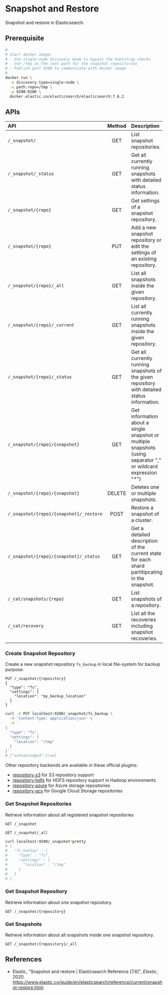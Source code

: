 # Snapshot and Restore

Snapshot and restore in Elasticsearch.

## Prerequisite

```sh
#
# Start docker image:
# - Use single-node discovery mode to bypass the bootstrap checks
# - Use /tmp as the root path for the snapshot repositories
# - Publish port 9200 to communicate with docker image
#
docker run \
  -e discovery.type=single-node \
  -e path.repo=/tmp \
  -p 9200:9200 \
  docker.elastic.co/elasticsearch/elasticsearch:7.6.2
```

## APIs

API | Method | Description
:--- | :---: | :---
`/_snapshot/` | GET | List snapshot repositories.
`/_snapshot/_status` | GET | Get all currently running snapshots with detailed status information.
`/_snapshot/{repo}` | GET | Get settings of a snapshot repository.
`/_snapshot/{repo}` | PUT | Add a new snapshot repository or edit the settings of an existing repository.
`/_snapshot/{repo}/_all` | GET | List all snapshots inside the given repository.
`/_snapshot/{repo}/_current` | GET | List all currently running snapshots inside the given repository.
`/_snapshot/{repo}/_status` | GET | Get all currently running snapshots of the given repository with detailed status information.
`/_snapshot/{repo}/{snapshot}` | GET | Get information about a single snapshot or multiple snapshots (using separator "," or wildcard expression "\*")
`/_snapshot/{repo}/{snapshot}` | DELETE | Deletes one or multiple snapshots.
`/_snapshot/{repo}/{snapshot}/_restore` | POST | Restore a snapshot of a cluster.
`/_snapshot/{repo}/{snapshot}/_status` | GET | Get a detailed description of the current state for each shard partitipcating in the snapshot.
`/_cat/snapshots/{repo}` | GET | List snapshots of a repository.
`/_cat/recovery` | GET | List all the recoveries including snapshot recoveries.

### Create Snapshot Repository

Create a new snapshot repository `fs_backup` in local file-system for backup
purpose:

```
PUT /_snapshot/{repository}
{
  "type": "fs",
  "settings": {
    "location": "my_backup_location"
  }
}
```

```sh
curl -X PUT localhost:9200/_snapshot/fs_backup \
  -H 'Content-Type: application/json' \
  -d '
{
  "type": "fs",
  "settings": {
    "location": "/tmp"
  }
}'
# {"acknowledged":true}
```

Other repository backends are available in these official plugins:

- [repository-s3](https://www.elastic.co/guide/en/elasticsearch/plugins/7.7/repository-s3.html)
  for S3 repository support
- [repository-hdfs](https://www.elastic.co/guide/en/elasticsearch/plugins/7.7/repository-hdfs.html)
  for HDFS repository support in Hadoop environments
- [repository-azure](https://www.elastic.co/guide/en/elasticsearch/plugins/7.7/repository-azure.html)
  for Azure storage repositories
- [repository-gcs](https://www.elastic.co/guide/en/elasticsearch/plugins/7.7/repository-gcs.html)
  for Google Cloud Storage repositories

### Get Snapshot Repositories

Retrieve information about all registered snapshot repositories

```
GET /_snapshot
```
```
GET /_snapshot/_all
```
```sh
curl localhost:9200/_snapshot?pretty
# {
#   "fs_backup" : {
#     "type" : "fs",
#     "settings" : {
#       "location" : "/tmp"
#     }
#   }
# }
```

### Get Snapshot Repository

Retrieve information about one snapshot repository.

```
GET /_snapshot/{repository}
```

### Get Snapshots

Retrieve information about all snapshots inside one snapshot repository.

```
GET /_snapshot/{repository}/_all
```

## References

- Elastic, "Snapshot and restore | Elasticsearch Reference \[7.6\]", _Elastic_, 2020.
  <https://www.elastic.co/guide/en/elasticsearch/reference/current/snapshot-restore.html>
